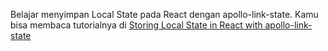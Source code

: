 Belajar menyimpan Local State pada React dengan apollo-link-state. Kamu bisa membaca tutorialnya di [Storing Local State in React with apollo-link-state](#https://hackernoon.com/storing-local-state-in-react-with-apollo-link-state-738f6ca45569)